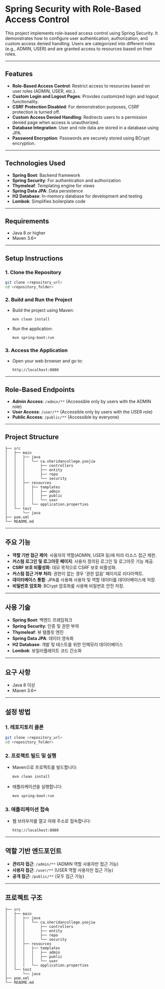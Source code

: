 # Spring Security with Role-Based Access Control

This project implements role-based access control using Spring Security. It demonstrates how to configure user authentication, authorization, and custom access denied handling. Users are categorized into different roles (e.g., ADMIN, USER) and are granted access to resources based on their roles.

---

## Features
- **Role-Based Access Control**: Restrict access to resources based on user roles (ADMIN, USER, etc.).
- **Custom Login and Logout Pages**: Provides customized login and logout functionality.
- **CSRF Protection Disabled**: For demonstration purposes, CSRF protection is turned off.
- **Custom Access Denied Handling**: Redirects users to a permission denied page when access is unauthorized.
- **Database Integration**: User and role data are stored in a database using JPA.
- **Password Encryption**: Passwords are securely stored using BCrypt encryption.

---

## Technologies Used
- **Spring Boot**: Backend framework
- **Spring Security**: For authentication and authorization
- **Thymeleaf**: Templating engine for views
- **Spring Data JPA**: Data persistence
- **H2 Database**: In-memory database for development and testing
- **Lombok**: Simplifies boilerplate code

---

## Requirements
- Java 8 or higher
- Maven 3.6+

---

## Setup Instructions

### 1. Clone the Repository
```bash
git clone <repository_url>
cd <repository_folder>
```

### 2. Build and Run the Project
- Build the project using Maven:
  ```bash
  mvn clean install
  ```
- Run the application:
  ```bash
  mvn spring-boot:run
  ```

### 3. Access the Application
- Open your web browser and go to:
  ```
  http://localhost:8080
  ```

---

## Role-Based Endpoints
- **Admin Access**: `/admin/**` (Accessible only by users with the ADMIN role)
- **User Access**: `/user/**` (Accessible only by users with the USER role)
- **Public Access**: `/public/**` (Accessible by everyone)

---

## Project Structure
```
├── src
│   ├── main
│   │   ├── java
│   │   │   └── ca.sheridancollege.yoojiw
│   │   │       ├── controllers
│   │   │       ├── entity
│   │   │       ├── repo
│   │   │       └── security
│   │   ├── resources
│   │   │   ├── templates
│   │   │   │   ├── admin
│   │   │   │   ├── public
│   │   │   │   └── user
│   │   │   └── application.properties
│   └── test
│       └── java
├── pom.xml
└── README.md
```

---

## 주요 기능
- **역할 기반 접근 제어**: 사용자의 역할(ADMIN, USER 등)에 따라 리소스 접근 제한.
- **커스텀 로그인 및 로그아웃 페이지**: 사용자 정의된 로그인 및 로그아웃 기능 제공.
- **CSRF 보호 비활성화**: 데모 목적으로 CSRF 보호 비활성화.
- **커스텀 접근 거부 처리**: 권한이 없는 경우 '권한 없음' 페이지로 리다이렉트.
- **데이터베이스 통합**: JPA를 사용해 사용자 및 역할 데이터를 데이터베이스에 저장.
- **비밀번호 암호화**: BCrypt 암호화를 사용해 비밀번호 안전 저장.

---

## 사용 기술
- **Spring Boot**: 백엔드 프레임워크
- **Spring Security**: 인증 및 권한 부여
- **Thymeleaf**: 뷰 템플릿 엔진
- **Spring Data JPA**: 데이터 영속화
- **H2 Database**: 개발 및 테스트를 위한 인메모리 데이터베이스
- **Lombok**: 보일러플레이트 코드 간소화

---

## 요구 사항
- Java 8 이상
- Maven 3.6+

---

## 설정 방법

### 1. 레포지토리 클론
```bash
git clone <repository_url>
cd <repository_folder>
```

### 2. 프로젝트 빌드 및 실행
- Maven으로 프로젝트를 빌드합니다:
  ```bash
  mvn clean install
  ```
- 애플리케이션을 실행합니다:
  ```bash
  mvn spring-boot:run
  ```

### 3. 애플리케이션 접속
- 웹 브라우저를 열고 아래 주소로 접속합니다:
  ```
  http://localhost:8080
  ```

---

## 역할 기반 엔드포인트
- **관리자 접근**: `/admin/**` (ADMIN 역할 사용자만 접근 가능)
- **사용자 접근**: `/user/**` (USER 역할 사용자만 접근 가능)
- **공개 접근**: `/public/**` (모두 접근 가능)

---

## 프로젝트 구조
```
├── src
│   ├── main
│   │   ├── java
│   │   │   └── ca.sheridancollege.yoojiw
│   │   │       ├── controllers
│   │   │       ├── entity
│   │   │       ├── repo
│   │   │       └── security
│   │   ├── resources
│   │   │   ├── templates
│   │   │   │   ├── admin
│   │   │   │   ├── public
│   │   │   │   └── user
│   │   │   └── application.properties
│   └── test
│       └── java
├── pom.xml
└── README.md
```
